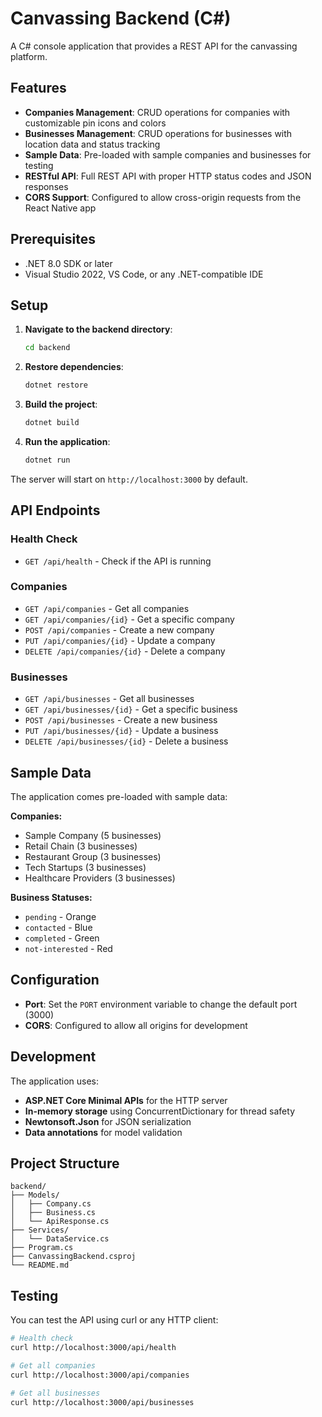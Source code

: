 # Canvassing Backend (C#)

A C# console application that provides a REST API for the canvassing platform.

## Features

- **Companies Management**: CRUD operations for companies with customizable pin icons and colors
- **Businesses Management**: CRUD operations for businesses with location data and status tracking
- **Sample Data**: Pre-loaded with sample companies and businesses for testing
- **RESTful API**: Full REST API with proper HTTP status codes and JSON responses
- **CORS Support**: Configured to allow cross-origin requests from the React Native app

## Prerequisites

- .NET 8.0 SDK or later
- Visual Studio 2022, VS Code, or any .NET-compatible IDE

## Setup

1. **Navigate to the backend directory**:
   ```bash
   cd backend
   ```

2. **Restore dependencies**:
   ```bash
   dotnet restore
   ```

3. **Build the project**:
   ```bash
   dotnet build
   ```

4. **Run the application**:
   ```bash
   dotnet run
   ```

The server will start on `http://localhost:3000` by default.

## API Endpoints

### Health Check
- `GET /api/health` - Check if the API is running

### Companies
- `GET /api/companies` - Get all companies
- `GET /api/companies/{id}` - Get a specific company
- `POST /api/companies` - Create a new company
- `PUT /api/companies/{id}` - Update a company
- `DELETE /api/companies/{id}` - Delete a company

### Businesses
- `GET /api/businesses` - Get all businesses
- `GET /api/businesses/{id}` - Get a specific business
- `POST /api/businesses` - Create a new business
- `PUT /api/businesses/{id}` - Update a business
- `DELETE /api/businesses/{id}` - Delete a business

## Sample Data

The application comes pre-loaded with sample data:

**Companies:**
- Sample Company (5 businesses)
- Retail Chain (3 businesses)
- Restaurant Group (3 businesses)
- Tech Startups (3 businesses)
- Healthcare Providers (3 businesses)

**Business Statuses:**
- `pending` - Orange
- `contacted` - Blue
- `completed` - Green
- `not-interested` - Red

## Configuration

- **Port**: Set the `PORT` environment variable to change the default port (3000)
- **CORS**: Configured to allow all origins for development

## Development

The application uses:
- **ASP.NET Core Minimal APIs** for the HTTP server
- **In-memory storage** using ConcurrentDictionary for thread safety
- **Newtonsoft.Json** for JSON serialization
- **Data annotations** for model validation

## Project Structure

```
backend/
├── Models/
│   ├── Company.cs
│   ├── Business.cs
│   └── ApiResponse.cs
├── Services/
│   └── DataService.cs
├── Program.cs
├── CanvassingBackend.csproj
└── README.md
```

## Testing

You can test the API using curl or any HTTP client:

```bash
# Health check
curl http://localhost:3000/api/health

# Get all companies
curl http://localhost:3000/api/companies

# Get all businesses
curl http://localhost:3000/api/businesses
``` 